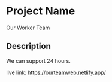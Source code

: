 
# Project Name
Our Worker Team

## Description
We can support 24 hours.

live link:
https://ourteamweb.netlify.app/